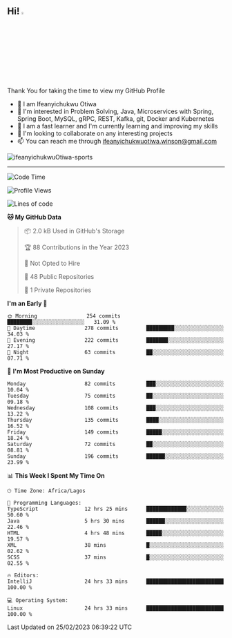 <!-- BLOG-POST-LIST:START --><!-- BLOG-POST-LIST:END -->

## Hi! <img src="https://media.giphy.com/media/hvRJCLFzcasrR4ia7z/giphy.gif" width="4%"> 

Thank You for taking the time to view my GitHub Profile

- 👋 I am Ifeanyichukwu Otiwa
- 👀 I'm interested in Problem Solving, Java, Microservices with Spring, Spring Boot, MySQL, gRPC, REST, Kafka, git, Docker and Kubernetes
- 🌱 I am a fast learner and I'm currently learning and improving my skills
- 💞️ I'm looking to collaborate on any interesting projects
- 📫 You can reach me through ifeanyichukwuotiwa.winson@gmail.com

<p align="left" marginTop="10px"> <img src="https://komarev.com/ghpvc/?username=ifeanyichukwuOtiwa-sports&label=Profile%20views&color=0e75b6&style=for-the-badge" alt="ifeanyichukwuOtiwa-sports" /> </p>

***

<!--START_SECTION:waka-->
![Code Time](http://img.shields.io/badge/Code%20Time-1%2C096%20hrs%2037%20mins-blue)

![Profile Views](http://img.shields.io/badge/Profile%20Views-0-blue)

![Lines of code](https://img.shields.io/badge/From%20Hello%20World%20I%27ve%20Written-58.3%20thousand%20lines%20of%20code-blue)

**🐱 My GitHub Data** 

> 📦 2.0 kB Used in GitHub's Storage 
 > 
> 🏆 88 Contributions in the Year 2023
 > 
> 🚫 Not Opted to Hire
 > 
> 📜 48 Public Repositories 
 > 
> 🔑 1 Private Repositories 
 > 
**I'm an Early 🐤** 

```text
🌞 Morning                254 commits         ████████░░░░░░░░░░░░░░░░░   31.09 % 
🌆 Daytime                278 commits         █████████░░░░░░░░░░░░░░░░   34.03 % 
🌃 Evening                222 commits         ███████░░░░░░░░░░░░░░░░░░   27.17 % 
🌙 Night                  63 commits          ██░░░░░░░░░░░░░░░░░░░░░░░   07.71 % 
```
📅 **I'm Most Productive on Sunday** 

```text
Monday                   82 commits          ███░░░░░░░░░░░░░░░░░░░░░░   10.04 % 
Tuesday                  75 commits          ██░░░░░░░░░░░░░░░░░░░░░░░   09.18 % 
Wednesday                108 commits         ███░░░░░░░░░░░░░░░░░░░░░░   13.22 % 
Thursday                 135 commits         ████░░░░░░░░░░░░░░░░░░░░░   16.52 % 
Friday                   149 commits         █████░░░░░░░░░░░░░░░░░░░░   18.24 % 
Saturday                 72 commits          ██░░░░░░░░░░░░░░░░░░░░░░░   08.81 % 
Sunday                   196 commits         ██████░░░░░░░░░░░░░░░░░░░   23.99 % 
```


📊 **This Week I Spent My Time On** 

```text
🕑︎ Time Zone: Africa/Lagos

💬 Programming Languages: 
TypeScript               12 hrs 25 mins      █████████████░░░░░░░░░░░░   50.60 % 
Java                     5 hrs 30 mins       ██████░░░░░░░░░░░░░░░░░░░   22.46 % 
HTML                     4 hrs 48 mins       █████░░░░░░░░░░░░░░░░░░░░   19.57 % 
XML                      38 mins             █░░░░░░░░░░░░░░░░░░░░░░░░   02.62 % 
SCSS                     37 mins             █░░░░░░░░░░░░░░░░░░░░░░░░   02.55 % 

🔥 Editors: 
IntelliJ                 24 hrs 33 mins      █████████████████████████   100.00 % 

💻 Operating System: 
Linux                    24 hrs 33 mins      █████████████████████████   100.00 % 
```


 Last Updated on 25/02/2023 06:39:22 UTC
<!--END_SECTION:waka-->

<!--
<p align="center">
![trophy](https://github-profile-trophy.vercel.app/?username=ifeanyichukwuOtiwa-sports&theme=onedark) (https://github.com/ryo-ma/github-profile-trophy)
</p>
-->

<!---
ifeanyi-otiwa/ifeanyi-otiwa is a ✨ special ✨ repository because its `README.md` (this file) appears on your GitHub profile.
You can click the Preview link to take a look at your changes.
--->
